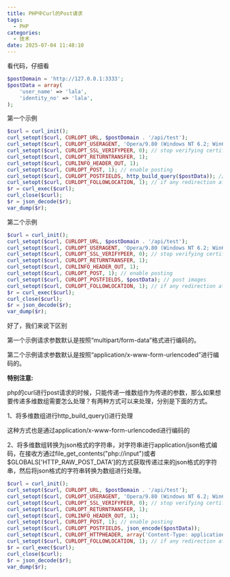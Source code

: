 ```yaml
---
title: PHP中Curl的Post请求
tags:
  - PHP
categories:
  - 技术
date: 2025-07-04 11:48:10
---
```


看代码，仔细看

```php
$postDomain = 'http://127.0.0.1:3333';
$postData = array(
    'user_name' => 'lala',
    'identity_no' => 'lala',
);
```

第一个示例

```php
$curl = curl_init();
curl_setopt($curl, CURLOPT_URL, $postDomain . '/api/test');
curl_setopt($curl, CURLOPT_USERAGENT, 'Opera/9.80 (Windows NT 6.2; Win64; x64) Presto/2.12.388 Version/12.15');
curl_setopt($curl, CURLOPT_SSL_VERIFYPEER, 0); // stop verifying certificate
curl_setopt($curl, CURLOPT_RETURNTRANSFER, 1);
curl_setopt($curl, CURLINFO_HEADER_OUT, 1);
curl_setopt($curl, CURLOPT_POST, 1); // enable posting
curl_setopt($curl, CURLOPT_POSTFIELDS, http_build_query($postData)); // post images
curl_setopt($curl, CURLOPT_FOLLOWLOCATION, 1); // if any redirection after upload
$r = curl_exec($curl);
curl_close($curl);
$r = json_decode($r);
var_dump($r);
```

第二个示例

```php
$curl = curl_init();
curl_setopt($curl, CURLOPT_URL, $postDomain . '/api/test');
curl_setopt($curl, CURLOPT_USERAGENT, 'Opera/9.80 (Windows NT 6.2; Win64; x64) Presto/2.12.388 Version/12.15');
curl_setopt($curl, CURLOPT_SSL_VERIFYPEER, 0); // stop verifying certificate
curl_setopt($curl, CURLOPT_RETURNTRANSFER, 1);
curl_setopt($curl, CURLINFO_HEADER_OUT, 1);
curl_setopt($curl, CURLOPT_POST, 1); // enable posting
curl_setopt($curl, CURLOPT_POSTFIELDS, $postData); // post images
curl_setopt($curl, CURLOPT_FOLLOWLOCATION, 1); // if any redirection after upload
$r = curl_exec($curl);
curl_close($curl);
$r = json_decode($r);
var_dump($r);
```

好了，我们来说下区别

第一个示例请求参数默认是按照“multipart/form-data”格式进行编码的。

第二个示例请求参数默认是按照“application/x-www-form-urlencoded”进行编码的。

**特别注意:**

php的curl进行post请求的时候，只能传递一维数组作为传递的参数，那么如果想要传递多维数组需要怎么处理？有两种方式可以来处理，分别是下面的方式。

1、将多维数组进行http_build_query()进行处理

这种方式也是通过application/x-www-form-urlencoded进行编码的

2、将多维数组转换为json格式的字符串，对字符串进行application/json格式编码，在接收方通过file_get_contents("php://input")或者$GLOBALS['HTTP_RAW_POST_DATA']的方式获取传递过来的json格式的字符串，然后将json格式的字符串转换为数组进行处理。

```php
$curl = curl_init();
curl_setopt($curl, CURLOPT_URL, $postDomain . '/api/test');
curl_setopt($curl, CURLOPT_USERAGENT, 'Opera/9.80 (Windows NT 6.2; Win64; x64) Presto/2.12.388 Version/12.15');
curl_setopt($curl, CURLOPT_SSL_VERIFYPEER, 0); // stop verifying certificate
curl_setopt($curl, CURLOPT_RETURNTRANSFER, 1);
curl_setopt($curl, CURLINFO_HEADER_OUT, 1);
curl_setopt($curl, CURLOPT_POST, 1); // enable posting
curl_setopt($curl, CURLOPT_POSTFIELDS, json_encode($postData)); 
curl_setopt($curl, CURLOPT_HTTPHEADER, array('Content-Type: application/json', 'Content-Length: ' . strlen(json_encode($postData))));
curl_setopt($curl, CURLOPT_FOLLOWLOCATION, 1); // if any redirection after upload
$r = curl_exec($curl);
curl_close($curl);
$r = json_decode($r);
var_dump($r);
```
